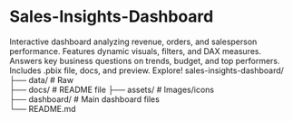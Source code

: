 # Sales-Insights-Dashboard
Interactive dashboard analyzing revenue, orders, and salesperson performance. Features dynamic visuals, filters, and DAX measures. Answers key business questions on trends, budget, and top performers. Includes .pbix file, docs, and preview. Explore!
sales-insights-dashboard/  
├── data/                 # Raw  
├── docs/                 # README file 
├── assets/               # Images/icons  
├── dashboard/            # Main dashboard files   
└── README.md  

